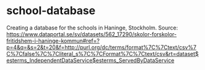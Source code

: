 # school-database
Creating a database for the schools in Haninge, Stockholm. 
Source: https://www.dataportal.se/sv/datasets/562_17290/skolor-forskolor-fritidshem-i-haninge-kommun#ref=?p=4&q=&s=2&t=20&f=http://purl.org/dc/terms/format%7C%7Ctext/csv%7C%7Cfalse%7C%7Cliteral_s%7C%7CFormat%7C%7Ctext/csv&rt=dataset$esterms_IndependentDataService$esterms_ServedByDataService

